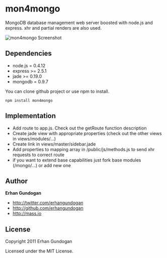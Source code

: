mon4mongo
==========
MongoDB database management web server boosted with node.js and express. xhr and partial renders are also used.

![mon4mongo Screenshot](http://s3-eu-west-1.amazonaws.com/mass-io/github/mon4mongo-ss.png)

Dependencies
------------

+ node.js = 0.4.12
+ express >= 2.5.1
+ jade >= 0.19.0
+ mongodb = 0.9.7

You can clone github project or use npm to install.

`npm install mon4mongo`

Implementation
--------------

+ Add route to app.js. Check out the getRoute function description
+ Create jade view with appropriate properties (check out the other views in views/modules/...)
+ Create link in views/master/sidebar.jade
+ Add properties to mapping array in /public/js/methods.js to send xhr requests to correct route
+ if you want to extend base capabilities just fork base modules (/mongo/...) or add new one


Author
------

**Erhan Gundogan**

+ http://twitter.com/erhangundogan
+ http://github.com/erhangundogan
+ http://mass.io


License
---------------------

Copyright 2011 Erhan Gundogan

Licensed under the MIT License.
